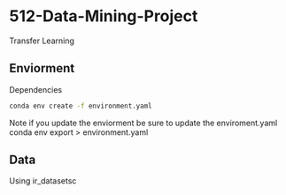 # 512-Data-Mining-Project
Transfer Learning

## Enviorment 
Dependencies
```bash
conda env create -f environment.yaml
```

Note if you update the enviorment be sure to update the enviroment.yaml
conda env export > environment.yaml


## Data
Using ir_datasetsc